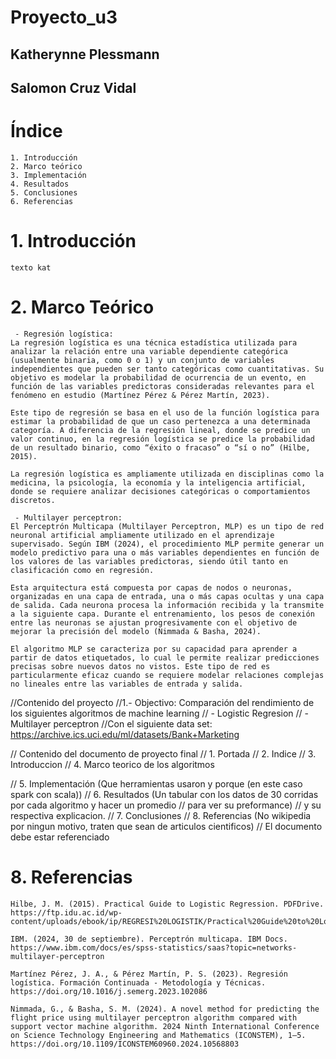 # Proyecto_u3
## Katherynne Plessmann
## Salomon Cruz Vidal

# Índice
    1. Introducción
    2. Marco teórico
    3. Implementación
    4. Resultados
    5. Conclusiones
    6. Referencias

# 1. Introducción
```
texto kat
```
# 2. Marco Teórico
```
 - Regresión logística:
La regresión logística es una técnica estadística utilizada para analizar la relación entre una variable dependiente categórica (usualmente binaria, como 0 o 1) y un conjunto de variables independientes que pueden ser tanto categóricas como cuantitativas. Su objetivo es modelar la probabilidad de ocurrencia de un evento, en función de las variables predictoras consideradas relevantes para el fenómeno en estudio (Martínez Pérez & Pérez Martín, 2023).

Este tipo de regresión se basa en el uso de la función logística para estimar la probabilidad de que un caso pertenezca a una determinada categoría. A diferencia de la regresión lineal, donde se predice un valor continuo, en la regresión logística se predice la probabilidad de un resultado binario, como “éxito o fracaso” o “sí o no” (Hilbe, 2015).

La regresión logística es ampliamente utilizada en disciplinas como la medicina, la psicología, la economía y la inteligencia artificial, donde se requiere analizar decisiones categóricas o comportamientos discretos.

 - Multilayer perceptron: 
El Perceptrón Multicapa (Multilayer Perceptron, MLP) es un tipo de red neuronal artificial ampliamente utilizado en el aprendizaje supervisado. Según IBM (2024), el procedimiento MLP permite generar un modelo predictivo para una o más variables dependientes en función de los valores de las variables predictoras, siendo útil tanto en clasificación como en regresión.

Esta arquitectura está compuesta por capas de nodos o neuronas, organizadas en una capa de entrada, una o más capas ocultas y una capa de salida. Cada neurona procesa la información recibida y la transmite a la siguiente capa. Durante el entrenamiento, los pesos de conexión entre las neuronas se ajustan progresivamente con el objetivo de mejorar la precisión del modelo (Nimmada & Basha, 2024).

El algoritmo MLP se caracteriza por su capacidad para aprender a partir de datos etiquetados, lo cual le permite realizar predicciones precisas sobre nuevos datos no vistos. Este tipo de red es particularmente eficaz cuando se requiere modelar relaciones complejas no lineales entre las variables de entrada y salida.

```

//Contenido del proyecto
//1.- Objectivo: Comparación del rendimiento de los siguientes algoritmos de machine learning
// - Logistic Regresion
// - Multilayer perceptron
//Con el siguiente data set: https://archive.ics.uci.edu/ml/datasets/Bank+Marketing

// Contenido del documento de proyecto final
// 1. Portada
// 2. Indice
// 3. Introduccion
// 4. Marco teorico de los algoritmos

// 5. Implementación (Que herramientas usaron y porque (en este caso spark con scala))
// 6. Resultados (Un tabular con los datos de 30 corridas por cada algoritmo y hacer un promedio 
//                para ver su preformance)
//    y su respectiva explicacion.
// 7. Conclusiones
// 8. Referencias (No wikipedia por ningun motivo, traten que sean de articulos cientificos)
//    El documento debe estar referenciado 

# 8. Referencias
```
Hilbe, J. M. (2015). Practical Guide to Logistic Regression. PDFDrive. https://ftp.idu.ac.id/wp-content/uploads/ebook/ip/REGRESI%20LOGISTIK/Practical%20Guide%20to%20Logistic%20Regression%20(%20PDFDrive%20).pdf

IBM. (2024, 30 de septiembre). Perceptrón multicapa. IBM Docs. https://www.ibm.com/docs/es/spss-statistics/saas?topic=networks-multilayer-perceptron

Martínez Pérez, J. A., & Pérez Martín, P. S. (2023). Regresión logística. Formación Continuada - Metodología y Técnicas. https://doi.org/10.1016/j.semerg.2023.102086

Nimmada, G., & Basha, S. M. (2024). A novel method for predicting the flight price using multilayer perceptron algorithm compared with support vector machine algorithm. 2024 Ninth International Conference on Science Technology Engineering and Mathematics (ICONSTEM), 1–5. https://doi.org/10.1109/ICONSTEM60960.2024.10568803

```
